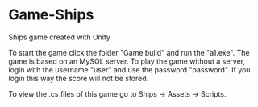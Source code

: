 # Game-Ships
Ships game created with Unity

To start the game click the folder "Game build" and run the "a1.exe".
The game is based on an MySQL server. To play the game without a server, login with the username "user" and use the password "password".
If you login this way the score will not be stored.

To view the .cs files of this game go to Ships -> Assets -> Scripts.
